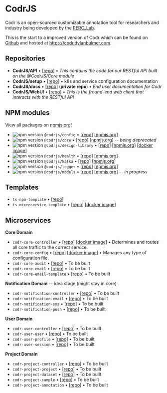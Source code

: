 # CodrJS

Codr is an open-sourced customizable annotation tool for researchers and industry being developed by the [PERC_Lab](https://github.com/PERC-Lab).

This is the start to a improved version of Codr which can be found on [Github](https://github.com/PERC-Lab/Codr) and hosted at https://codr.dylanbulmer.com.

## Repositories

- **CodrJS/API** • [[repo](https://github.com/CodrJS/API)] • _This contains the code for our RESTful API built on the @CodrJS/Core module_
- **CodrJS/setup** • [[repo](https://github.com/CodrJS/setup)] • k8s and service configuration documentation
- **CodrJS/docs** • [[repo](https://github.com/CodrJS/docs)] (**private repo**) • _End user documentation for Codr_
- **CodrJS/WebUI** • [[repo](https://github.com/CodrJS/WebUI)] • _This is the fround-end web client that interacts with the RESTful API_

## NPM modules
View all packages on [npmjs.org](https://www.npmjs.com/org/codrjs)!

- ![npm version](https://img.shields.io/npm/v/@codrjs/config) `@codrjs/config` • 
[[repo](https://github.com/CodrJS/config)] 
[[npmjs.org](https://www.npmjs.com/package/@codrjs/config)]
- ![npm version](https://img.shields.io/npm/v/@codrjs/core) `@codrjs/core` • 
[[repo](https://github.com/CodrJS/core)] 
[[npmjs.org](https://www.npmjs.com/package/@codrjs/core)] -- *being deprecated*
- ![npm version](https://img.shields.io/npm/v/@codrjs/design-library) `@codrjs/design-library` • 
[[repo](https://github.com/CodrJS/design-library)] 
[[npmjs.org](https://www.npmjs.com/package/@codrjs/design-library)]
[[docker image](https://github.com/CodrJS/design-library/pkgs/container/design-library)]
- ![npm version](https://img.shields.io/npm/v/@codrjs/health) `@codrjs/health` • 
[[repo](https://github.com/CodrJS/health)] 
[[npmjs.org](https://www.npmjs.com/package/@codrjs/health)]
- ![npm version](https://img.shields.io/npm/v/@codrjs/kafka) `@codrjs/kafka` • 
[[repo](https://github.com/CodrJS/kafka)] 
[[npmjs.org](https://www.npmjs.com/package/@codrjs/kafka)]
- ![npm version](https://img.shields.io/npm/v/@codrjs/logger) `@codrjs/logger` • 
[[repo](https://github.com/CodrJS/logger)] 
[[npmjs.org](https://www.npmjs.com/package/@codrjs/logger)]
- ![npm version](https://img.shields.io/npm/v/@codrjs/models) `@codrjs/models` • 
[[repo](https://github.com/CodrJS/models)] 
[[npmjs.org](https://www.npmjs.com/package/@codrjs/models)] -- *in progress*

## Templates

- `ts-npm-template` • [[repo](https://github.com/CodrJS/ts-npm-template)]
- `ts-microservice-template` • [[repo](https://github.com/CodrJS/ts-microservice-template)]
[[docker image](https://github.com/CodrJS/ts-microservice-template/pkgs/container/ts-microservice-template)]

## Microservices

**Core Domain**
- `codr-core-controller` • [[repo](https://github.com/CodrJS/codr-core-controller)]
[[docker image](https://github.com/CodrJS/codr-core-controller/pkgs/container/codr-core-controller)] • Determines and routes all core traffic to the correct service.
- `codr-core-config` • [[repo](https://github.com/CodrJS/codr-core-config)]
[[docker image](https://github.com/CodrJS/codr-core-config/pkgs/container/codr-core-config)] • Manages any type of configuration file.
- `codr-core-audit` • [[repo](https://github.com/CodrJS/codr-core-audit)] • To be built
- `codr-core-email` • [[repo](https://github.com/CodrJS/codr-core-email)] • To be built
- `codr-core-email-template` • [[repo](https://github.com/CodrJS/codr-core-email)] • To be built

**Notification Domain** -- idea stage (might stay in core)
- `codr-notification-controller` • [[repo](https://github.com/CodrJS/codr-notification-controller)] • To be built
- `codr-notification-email` • [[repo](https://github.com/CodrJS/codr-notification-email)] • To be built
- `codr-notification-sms` • [[repo](https://github.com/CodrJS/codr-notification-sms)] • To be built
- `codr-notification-push` • [[repo](https://github.com/CodrJS/codr-notification-push)] • To be built

**User Domain**
- `codr-user-controller` • [[repo](https://github.com/CodrJS/codr-user-controller)] • To be built
- `codr-user-user` • [[repo](https://github.com/CodrJS/codr-user-config)] • To be built
- `codr-user-profile` • [[repo](https://github.com/CodrJS/codr-user-profile)] • To be built
- `codr-user-session` • [[repo](https://github.com/CodrJS/codr-user-session)] • To be built

**Project Domain**
- `codr-project-controller` • [[repo](https://github.com/CodrJS/codr-project-controller)] • To be built
- `codr-project-project` • [[repo](https://github.com/CodrJS/codr-project-project)] • To be built
- `codr-project-dataset` • [[repo](https://github.com/CodrJS/codr-project-dataset)] • To be built
- `codr-project-sample` • [[repo](https://github.com/CodrJS/codr-project-sample)] • To be built
- `codr-project-annotation` • [[repo](https://github.com/CodrJS/codr-project-annotation)] • To be built
